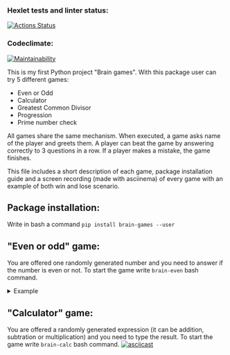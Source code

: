 ### Hexlet tests and linter status:
[![Actions Status](https://github.com/algrince/python-project-lvl1/workflows/hexlet-check/badge.svg)](https://github.com/algrince/python-project-lvl1/actions)

### Codeclimate:
[![Maintainability](https://api.codeclimate.com/v1/badges/8fffcda03c60485222de/maintainability)](https://codeclimate.com/github/algrince/python-project-lvl1/maintainability)

This is my first Python project "Brain games". With this package user can try 5 different games:
- Even or Odd
- Calculator
- Greatest Common Divisor
- Progression
- Prime number check

All games share the same mechanism. When executed, a game asks name of the player and greets them. A player can beat the game by answering correctly to 3 questions in a row. If a player makes a mistake, the game finishes. 

This file includes a short description of each game, package installation guide and a screen recording (made with asciinema) of every game with an example of both win and lose scenario.


## Package installation: 
Write in bash a command `pip install brain-games --user`


## "Even or odd" game: 
You are offered one randomly generated number and you need to answer if the number is even or not.
To start the game write `brain-even` bash command.

<details>
  <summary>Example</summary>
[![asciicast](https://asciinema.org/a/YyeRvYl74PWAbN0xdVtbR1f9T.svg)](https://asciinema.org/a/YyeRvYl74PWAbN0xdVtbR1f9T)
</details>

## "Calculator" game: 
You are offered a randomly generated expression (it can be addition, subtration or multiplication) and you need to type the result.
To start the game write `brain-calc` bash command.
[![asciicast](https://asciinema.org/a/fVR75zXqJ3xJ7DfXXevpIUXLi.svg)](https://asciinema.org/a/fVR75zXqJ3xJ7DfXXevpIUXLi)
